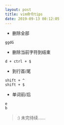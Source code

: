 ```yaml
---
layout: post
title: vim命令tips
date: 2019-09-13 00:12:05
---
```


- 删除全部

```
ggdG
```

- 删除当前字符到结束

```
d + ctrl + $
```

- 到行首/尾

```
shift + ^
shift + $
```

- 单词前/后

```
e
b
```

> :) 未完待续......
